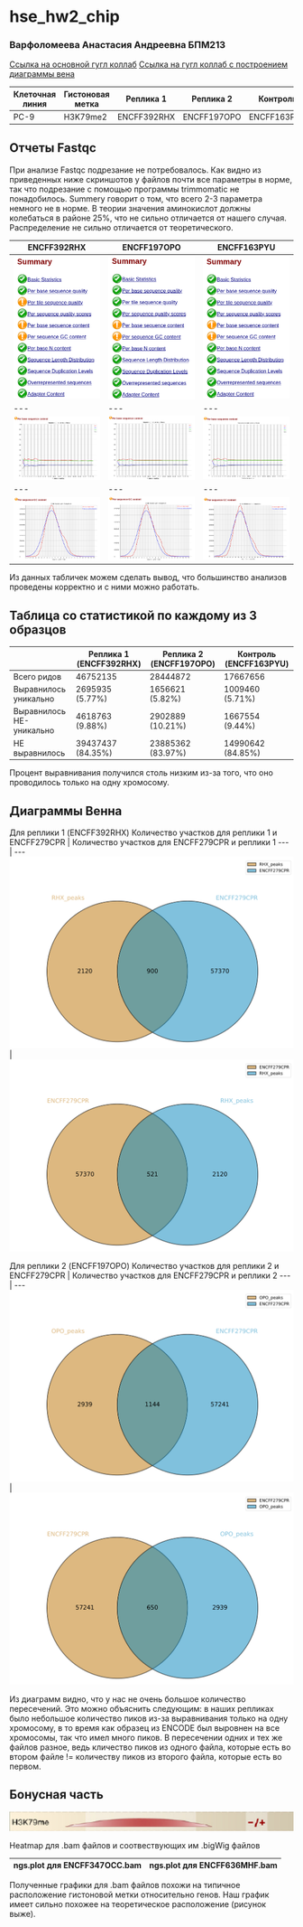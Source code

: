 # hse_hw2_chip
### Варфоломеева Анастасия Андреевна БПМ213

[Ссылка на основной гугл коллаб](https://colab.research.google.com/drive/1pwT_Rmg8sMyn3SFuWB54xriAFRb5DczN?usp=sharing)
[Ссылка на гугл коллаб с построением диаграммы вена](https://colab.research.google.com/drive/1j6KlN21ORVTwubk47X0LsJHUHS5rgzas?authuser=1#scrollTo=U-QNPFitX1du)


Клеточная линия | Гистоновая метка | Реплика 1 | Реплика 2 | Контроль 
--- | --- | --- | --- | ---
PC-9 | H3K79me2 | ENCFF392RHX | ENCFF197OPO | ENCFF163PYU


## Отчеты Fastqc
 
   При анализе Fastqc подрезание не потребовалось. Как видно из приведенных ниже скриншотов у файлов почти все параметры в норме, так что подрезание с помощью программы trimmomatic не понадобилось. Summery говорит о том, что всего 2-3 параметра немного не в норме. В теории значения аминокислот должны колебаться в районе 25%, что не сильно отличается от нашего случая. Распределение не сильно отличается от теоретического.

ENCFF392RHX | ENCFF197OPO | ENCFF163PYU 
--- | --- | --- 
![](https://github.com/switerElly/hse_hw2_chip/blob/main/img/Screenshot%20from%202024-03-02%2022-05-21.png) | ![](https://github.com/switerElly/hse_hw2_chip/blob/main/img/Screenshot%20from%202024-03-02%2022-05-25.png) | ![](https://github.com/switerElly/hse_hw2_chip/blob/main/img/Screenshot%20from%202024-03-02%2022-05-27.png)
--- | --- | --- 
![](https://github.com/switerElly/hse_hw2_chip/blob/main/img/Screenshot%20from%202024-03-03%2016-28-29.png) | ![](https://github.com/switerElly/hse_hw2_chip/blob/main/img/Screenshot%20from%202024-03-03%2016-28-34.png) | ![](https://github.com/switerElly/hse_hw2_chip/blob/main/img/Screenshot%20from%202024-03-03%2016-28-49.png)
--- | --- | --- 
![](https://github.com/switerElly/hse_hw2_chip/blob/main/img/Screenshot%20from%202024-03-03%2016-31-13.png) | ![](https://github.com/switerElly/hse_hw2_chip/blob/main/img/Screenshot%20from%202024-03-03%2016-31-18.png) | ![](https://github.com/switerElly/hse_hw2_chip/blob/main/img/Screenshot%20from%202024-03-03%2016-31-25.png)

 Из данных табличек можем сделать вывод, что большинство анализов проведены корректно и с ними можно работать.

## Таблица со статистикой по каждому из 3 образцов

|  | **Реплика 1 (ENCFF392RHX)** | **Реплика 2 (ENCFF197OPO)** | **Контроль (ENCFF163PYU)** |
| ------------- | ------------- |--------------------| ---- |
| Всего ридов | 46752135 | 28444872 | 17667656 |
| Выравнилось уникально | 2695935 (5.77%) | 1656621 (5.82%) | 1009460 (5.71%) |
| Выравнилось НЕ-уникально | 4618763 (9.88%) | 2902889 (10.21%) | 1667554 (9.44%) |
| НЕ выравнилось | 39437437 (84.35%) | 23885362 (83.97%) | 14990642 (84.85%) | 

Процент выравнивания получился столь низким из-за того, что оно проводилось только на одну хромосому.

## Диаграммы Венна
   
Для реплики 1 (ENCFF392RHX)
Количество участков для реплики 1 и ENCFF279CPR  | Количество участков для ENCFF279CPR и реплики 1
--- | --- 
![](https://github.com/switerElly/hse_hw2_chip/blob/main/img/Screenshot%20from%202024-03-03%2020-33-19.png) | ![](https://github.com/switerElly/hse_hw2_chip/blob/main/img/Screenshot%20from%202024-03-03%2020-33-42.png)
     
Для реплики 2 (ENCFF197OPO)
Количество участков для реплики 2 и ENCFF279CPR  | Количество участков для ENCFF279CPR и реплики 2
--- | --- 
![](https://github.com/switerElly/hse_hw2_chip/blob/main/img/Screenshot%20from%202024-03-03%2020-33-55.png) | ![](https://github.com/switerElly/hse_hw2_chip/blob/main/img/Screenshot%20from%202024-03-03%2020-34-03.png)

Из диаграмм видно, что у нас не очень большое количество пересечений. Это можно объяснить следующим: в наших репликах было небольшое количество пиков из-за выравнивания только на одну хромосому, в то время как образец из ENCODE был выровнен на все хромосомы, так что имел много пиков. В пересечении одних и тех же файлов разное, ведь кличество пиков из одного файла, которые есть во втором файле != количеству пиков из второго файла, которые есть во первом. 


## Бонусная часть

![](https://github.com/switerElly/hse_hw2_chip/blob/main/img/Screenshot%20from%202024-03-03%2020-05-22.png)

Heatmap для .bam файлов и соотвествующих им .bigWig файлов
  
ngs.plot для ENCFF347OCC.bam | ngs.plot для ENCFF636MHF.bam
--- | --- 

     
Полученные графики для .bam файлов похожи на типичное расположение гистоновой метки относительно генов. Наш график имеет сильно похожее на теоретическое расположение (рисунок выже).

